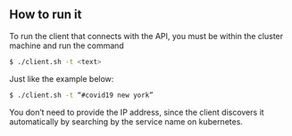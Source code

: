 ## How to run it

To run the client that connects with the API, you must be within the cluster machine and run the command

```bash
$ ./client.sh -t <text>
```

Just like the example below:

```bash
$ ./client.sh -t “#covid19 new york”
```

You don’t need to provide the IP address, since the client discovers it automatically by searching by the service name on kubernetes.
